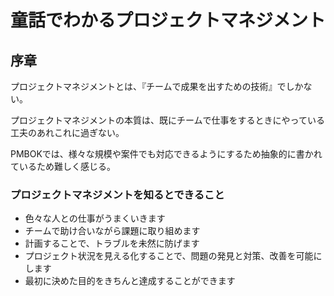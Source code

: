 # 童話でわかるプロジェクトマネジメント

## 序章

プロジェクトマネジメントとは、『チームで成果を出すための技術』でしかない。

プロジェクトマネジメントの本質は、既にチームで仕事をするときにやっている工夫のあれこれに過ぎない。

PMBOKでは、様々な規模や案件でも対応できるようにするため抽象的に書かれているため難しく感じる。

### プロジェクトマネジメントを知るとできること

- 色々な人との仕事がうまくいきます
- チームで助け合いながら課題に取り組めます
- 計画することで、トラブルを未然に防げます
- プロジェクト状況を見える化することで、問題の発見と対策、改善を可能にします
- 最初に決めた目的をきちんと達成することができます
